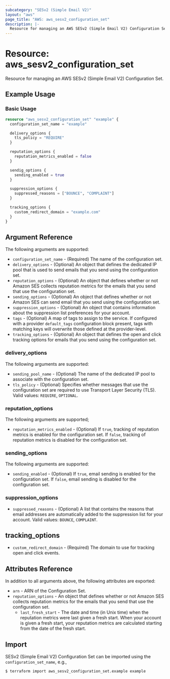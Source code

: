 ```yaml
---
subcategory: "SESv2 (Simple Email V2)"
layout: "aws"
page_title: "AWS: aws_sesv2_configuration_set"
description: |-
  Resource for managing an AWS SESv2 (Simple Email V2) Configuration Set.
---
```


# Resource: aws_sesv2_configuration_set

Resource for managing an AWS SESv2 (Simple Email V2) Configuration Set.

## Example Usage

### Basic Usage

```terraform
resource "aws_sesv2_configuration_set" "example" {
  configuration_set_name = "example"

  delivery_options {
    tls_policy = "REQUIRE"
  }

  reputation_options {
    reputation_metrics_enabled = false
  }

  sendig_options {
    sending_enabled = true
  }

  suppression_options {
    suppressed_reasons = ["BOUNCE", "COMPLAINT"]
  }

  tracking_options {
    custom_redirect_domain = "example.com"
  }
}
```

## Argument Reference

The following arguments are supported:

* `configuration_set_name` - (Required) The name of the configuration set.
* `delivery_options` - (Optional) An object that defines the dedicated IP pool that is used to send emails that you send using the configuration set.
* `reputation_options` - (Optional) An object that defines whether or not Amazon SES collects reputation metrics for the emails that you send that use the configuration set.
* `sending_options` - (Optional) An object that defines whether or not Amazon SES can send email that you send using the configuration set.
* `suppression_options` - (Optional) An object that contains information about the suppression list preferences for your account.
* `tags` - (Optional) A map of tags to assign to the service. If configured with a provider `default_tags` configuration block present, tags with matching keys will overwrite those defined at the provider-level.
* `tracking_options` - (Optional) An object that defines the open and click tracking options for emails that you send using the configuration set.

### delivery_options

The following arguments are supported:

* `sending_pool_name` - (Optional) The name of the dedicated IP pool to associate with the configuration set.
* `tls_policy` - (Optional) Specifies whether messages that use the configuration set are required to use Transport Layer Security (TLS). Valid values: `REQUIRE`, `OPTIONAL`.

### reputation_options

The following arguments are supported;

* `reputation_metrics_enabled` - (Optional) If `true`, tracking of reputation metrics is enabled for the configuration set. If `false`, tracking of reputation metrics is disabled for the configuration set.

### sending_options

The following arguments are supported:

* `sending_enabled` - (Optional) If `true`, email sending is enabled for the configuration set. If `false`, email sending is disabled for the configuration set.

### suppression_options

- `suppressed_reasons` - (Optional) A list that contains the reasons that email addresses are automatically added to the suppression list for your account. Valid values: `BOUNCE`, `COMPLAINT`.

## tracking_options

- `custom_redirect_domain` - (Required) The domain to use for tracking open and click events.

## Attributes Reference

In addition to all arguments above, the following attributes are exported:

* `arn` - ARN of the Configuration Set.
* `reputation_options` - An object that defines whether or not Amazon SES collects reputation metrics for the emails that you send that use the configuration set.
    * `last_fresh_start` - The date and time (in Unix time) when the reputation metrics were last given a fresh start. When your account is given a fresh start, your reputation metrics are calculated starting from the date of the fresh start.

## Import

SESv2 (Simple Email V2) Configuration Set can be imported using the `configuration_set_name`, e.g.,

```
$ terraform import aws_sesv2_configuration_set.example example
```
